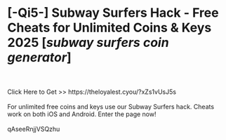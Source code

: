 # [-Qi5-] Subway Surfers Hack - Free Cheats for Unlimited Coins & Keys 2025 [*subway surfers coin generator*]
<br>
<br>Click Here to Get >> https://theloyalest.cyou/?xZs1vUsJ5s
<br>
<br>For unlimited free coins and keys use our Subway Surfers hack. Cheats work on both iOS and Android. Enter the page now!
<br>
<br>qAseeRnjjVSQzhu

